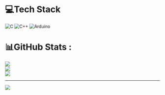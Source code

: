 
# 💻Tech Stack
![C](https://img.shields.io/badge/c-%2300599C.svg?style=for-the-badge&logo=c&logoColor=white) ![C++](https://img.shields.io/badge/c++-%2300599C.svg?style=for-the-badge&logo=c%2B%2B&logoColor=white) ![Arduino](https://img.shields.io/badge/-Arduino-00979D?style=for-the-badge&logo=Arduino&logoColor=white) 
# 📊GitHub Stats :
![](https://github-readme-stats.vercel.app/api?username=khanhlong22102000&theme=tokyonight&hide_border=false&include_all_commits=false&count_private=false)<br/>
![](https://github-readme-streak-stats.herokuapp.com/?user=khanhlong22102000&theme=tokyonight&hide_border=false)<br/>
![](https://github-readme-stats.vercel.app/api/top-langs/?username=khanhlong22102000&theme=tokyonight&hide_border=false&include_all_commits=false&count_private=false&layout=compact)

---
[![](https://visitcount.itsvg.in/api?id=khanhlong22102000&icon=0&color=0)](https://visitcount.itsvg.in)
